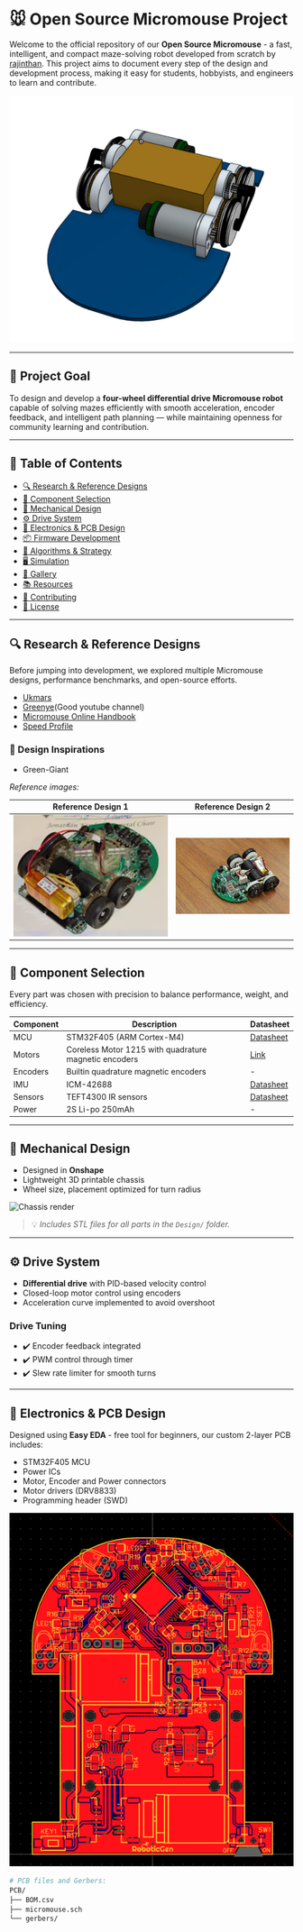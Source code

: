 # 🐭 Open Source Micromouse Project

Welcome to the official repository of our **Open Source Micromouse** - a fast, intelligent, and compact maze-solving robot developed from scratch by [rajinthan](https://github.com/rajinthan). This project aims to document every step of the design and development process, making it easy for students, hobbyists, and engineers to learn and contribute.

![Micromouse Design](Images/design.png)

---

## 🚀 Project Goal

To design and develop a **four-wheel differential drive Micromouse robot** capable of solving mazes efficiently with smooth acceleration, encoder feedback, and intelligent path planning — while maintaining openness for community learning and contribution.

---

## 🧭 Table of Contents

- [🔍 Research & Reference Designs](#-research--reference-designs)
- [🧩 Component Selection](#-component-selection)
- [📐 Mechanical Design](#-mechanical-design)
- [⚙️ Drive System](#️-drive-system)
- [🔌 Electronics & PCB Design](#-electronics--pcb-design)
- [📦 Firmware Development](#-firmware-development)
- [🧠 Algorithms & Strategy](#-algorithms--strategy)
- [🖥️ Simulation](#️-simulation)
- [📸 Gallery](#-gallery)
- [📚 Resources](#-resources)
- [🤝 Contributing](#-contributing)
- [📜 License](#-license)

---

## 🔍 Research & Reference Designs

Before jumping into development, we explored multiple Micromouse designs, performance benchmarks, and open-source efforts.

- [Ukmars](https://ukmars.org/)
- [Greenye](https://youtube.com/@greenye?si=StKEDgfJgn1EC-rX)(Good youtube channel)
- [Micromouse Online Handbook](https://micromouseonline.com/)
- [Speed Profile](https://micromouseonline.com/2017/08/03/micromouse-hard-acceleration/)

### 📄 Design Inspirations

- Green-Giant

*Reference images:*

| Reference Design 1 | Reference Design 2 |
|--------------------|--------------------|
| ![](Images/Green_Giant.png) | ![](Images/Green_Giant_V1.3.jpg) |

---

## 🧩 Component Selection

Every part was chosen with precision to balance performance, weight, and efficiency.

| Component | Description | Datasheet |
|----------|-------------|-----------|
| MCU | STM32F405 (ARM Cortex-M4) | [Datasheet](https://www.st.com/resource/en/datasheet/dm00037051.pdf) |
| Motors | Coreless Motor 1215 with quadrature magnetic encoders | [Link](//) |
| Encoders | Builtin quadrature magnetic encoders | - |
| IMU | ICM-42688 | [Datasheet](https://invensense.tdk.com/download-pdf/icm-42688-p-datasheet/) |
| Sensors | TEFT4300 IR sensors | [Datasheet](https://www.digikey.com/en/products/detail/vishay-semiconductor-opto-division/TEFT4300/1681175) |
| Power | 2S Li-po 250mAh | - |

---

## 📐 Mechanical Design

- Designed in **Onshape**
- Lightweight 3D printable chassis
- Wheel size, placement optimized for turn radius

![Chassis render](images/design.jpg)

> 💡 *Includes STL files for all parts in the `Design/` folder.*

---

## ⚙️ Drive System

- **Differential drive** with PID-based velocity control
- Closed-loop motor control using encoders
- Acceleration curve implemented to avoid overshoot

### Drive Tuning

- ✔️ Encoder feedback integrated
- ✔️ PWM control through timer
- ✔️ Slew rate limiter for smooth turns

---

## 🔌 Electronics & PCB Design

Designed using **Easy EDA** - free tool for beginners, our custom 2-layer PCB includes:

- STM32F405 MCU
- Power ICs
- Motor, Encoder and Power connectors
- Motor drivers (DRV8833)
- Programming header (SWD)

![PCB Layout](Images/PCB_1.png)

```bash
# PCB files and Gerbers:
PCB/
├── BOM.csv
├── micromouse.sch
└── gerbers/